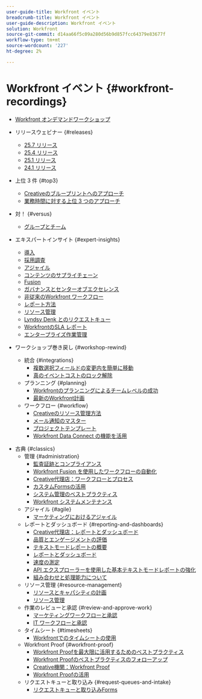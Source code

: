 ```yaml
---
user-guide-title: Workfront イベント
breadcrumb-title: Workfront イベント
user-guide-description: Workfront イベント
solution: Workfront
source-git-commit: d14aa66f5c09a280d56b9d857fcc64379e83677f
workflow-type: tm+mt
source-wordcount: '227'
ht-degree: 2%

---
```



# Workfront イベント {#workfront-recordings}

+ [Workfront オンデマンドワークショップ](overview.md)

+ リリースウェビナー {#releases}
   + [25.7 リリース](releases/25-7-release-webinar.md)
   + [25.4 リリース](releases/25-4-release-webinar.md)
   + [25.1 リリース](releases/25-1-release-webinar.md)
   + [24.1 リリース](releases/24-1-release-webinar.md)
+ 上位 3 件 {#top3}
   + [Creativeのブループリントへのアプローチ](top3/blueprints.md)
   + [業務時間に対する上位 3 つのアプローチ](top3/office-hours.md)
+ 対！ {#versus}
   + [グループとチーム](versus/groups-vs-teams.md)
+ エキスパートインサイト {#expert-insights}
   + [導入](expert-insights/adoption.md)
   + [採用調査](expert-insights/adoption-surveys.md)
   + [アジャイル](expert-insights/agile.md)
   + [コンテンツのサプライチェーン](expert-insights/content-supply-chain.md)
   + [Fusion](expert-insights/fusion.md)
   + [ガバナンスとセンターオブエクセレンス](expert-insights/centers-of-excellence.md)
   + [非従来のWorkfront ワークフロー](expert-insights/non-traditional-workfront-workflows.md)
   + [レポート方法](expert-insights/reporting-practices.md)
   + [リソース管理](expert-insights/resource-management.md)
   + [Lyndsy Denk とのリクエストキュー](expert-insights/request-queues.md)
   + [WorkfrontのSLA レポート](expert-insights/sla-reporting.md)
   + [エンタープライズ作業管理](expert-insights/enterprise-work-management.md)
+ ワークショップ巻き戻し {#workshop-rewind}
   + 統合 {#integrations}
      + [複数選択フィールドの変更内を簡単に移動](workshop-rewind/integrations/mulit-select-fields.md)
      + [真のイベントコストのロック解除](workshop-rewind/integrations/event-costs.md)
   + プランニング {#planning}
      + [Workfrontのプランニングによるチームレベルの成功](workshop-rewind/planning/team-success-workfront-planning.md)
      + [最新のWorkfront計画](workshop-rewind/planning/workfront-planning.md)
   + ワークフロー {#workflow}
      + [Creativeのリソース管理方法](classics/creative-ways-of-managing-resources.md)
      + [メール通知のマスター](workshop-rewind/workflow/email-notifications.md)
      + [プロジェクトテンプレート](workshop-rewind/workflow/project-templates.md)
      + [Workfront Data Connect の機能を活用](workshop-rewind/workflow/data-connect.md)

<!--  + Planning {#planning}
  + Integrations {#integrations}
-->

+ 古典 {#classics}
   + 管理 {#administration}
      + [監査証跡とコンプライアンス](user-groups/audit-trails-and-compliance.md)
      + [Workfront Fusion を使用したワークフローの自動化](user-groups/automating-workflows-with-workfront-fusion.md)
      + [Creative代理店：ワークフローとプロセス](user-groups/creative-agencies-workflows-and-process.md)
      + [カスタムFormsの活用](user-groups/leveraging-custom-forms.md)
      + [システム管理のベストプラクティス](user-groups/system-admin-best-practices.md)
      + [Workfront システムメンテナンス](user-groups/workfront-system-maintenance.md)
   + アジャイル {#agile}
      + [マーケティングにおけるアジャイル](user-groups/agile-in-marketing.md)
   + レポートとダッシュボード {#reporting-and-dashboards}
      + [Creative代理店：レポートとダッシュボード](user-groups/creative-agencies-reporting-and-dashboards.md)
      + [品質とエンゲージメントの評価](classics/gauging-quality-and-engagement.md)
      + [テキストモードレポートの概要](classics/introduction-to-text-mode-reporting.md)
      + [レポートとダッシュボード](user-groups/reporting-and-dashboards.md)
      + [速度の測定](classics/measuring-velocity.md)
      + [API エクスプローラーを使用した基本テキストモードレポートの強化](classics/supercharge-basic-text-mode-reporting-using-the-api-explorer.md)
      + [組み合わせと処理能力について](classics/understanding-mix-and-capacity.md)
   + リソース管理 {#resource-management}
      + [リソースとキャパシティの計画](user-groups/resource-and-capacity-planning.md)
      + [リソース管理](user-groups/resource-management.md)
   + 作業のレビューと承認 {#review-and-approve-work}
      + [マーケティングワークフローと承認](user-groups/marketing-workflows-and-approvals.md)
      + [IT ワークフローと承認](user-groups/it-workflows-and-approvals.md)
   + タイムシート {#timesheets}
      + [Workfrontでのタイムシートの使用](user-groups/utilizing-timesheets-in-workfront.md)
   + Workfront Proof {#workfront-proof}
      + [Workfront Proofを最大限に活用するためのベストプラクティス](classics/best-practices-to-maximize-workfront-proof.md)
      + [Workfront Proofのベストプラクティスのフォローアップ](classics/follow-up-to-workfront-proof-best-practices.md)
      + [Creative機関：Workfront Proof](user-groups/creative-agencies-workfront-proof.md)
      + [Workfront Proofの活用](user-groups/leveraging-workfront-proof.md)
   + リクエストキューと取り込み {#request-queues-and-intake}
      + [リクエストキューと取り込みForms](user-groups/request-queues-and-intake-forms.md)




